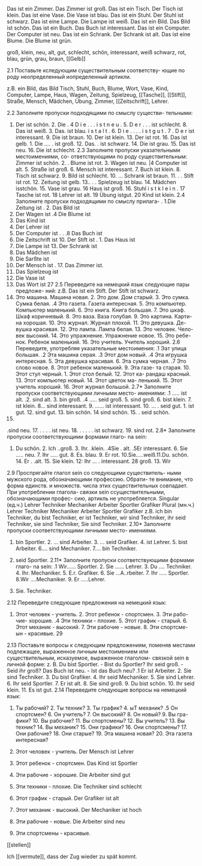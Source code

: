 Das ist ein Zimmer. Das Zimmer ist groß. Das ist ein Tisch. Der Tisch ist klein. Das ist eine Vase. Die Vase ist blau. Das ist ein Stuhl. Der Stuhl ist schwarz. Das ist eine Lampe. Die Lampe ist weiß. Das ist ein Bild. Das Bild ist schön. Das ist ein Buch. Das Buch ist interessant. Das ist ein Computer. Der Computer ist neu. Das ist ein Schrank. Der Schrank ist alt. Das ist eine Blume. Die Blume ist grün.

groß, klein, neu, alt, gut, schlecht, schön, interessant, weiß
schwarz, rot, blau, grün, grau, braun, [[Gelb]]

 2.1 Поставьте кследующим существительным соответству- ющие по роду неопределенный иопределенный артикли.
 
z.B. ein Bild, das Bild
Tisch, Stuhl, Buch, Blume, Wort, Vase, Kind, Computer, Lampe, Haus, Wagen, Zeitung, Spielzeug, [[Tasche]], [[Stift]], Straße, Mensch, Mädchen, Übung, Zimmer, [[Zeitschrift]], Lehrer.

2.2 Заполните пропуски подходящими по смыслу существи- тельными:
1. Der ist schön. 2. Die . 4 D i e . . . i s t n e u . 5. D e r . .
. ist schlecht. 8. Das
ist weiß. 3. Das. ist blau. i s t a l t . 6. D i e . . . . i s t g u t . 7 . D e r ist interessant. 9. Die ist
braun. 10. Der ist klein. 13. Der
ist rot. 16. Das
ist gelb. 1. Die .... . ist groß. 12. Das.
. ist schwarz. 14. Die ist grau. 15. Das ist neu. 16. Die
ist schlecht.
2.3 Заполните пропуски указательными местоимениями, со- ответствующими по роду существительным:
Zimmer ist schön. 2. . Blume ist rot. 3.
Wagen ist neu. |4
Computer ist alt. 5. Straße ist groß. 6. Mensch ist interessant. 7. Buch ist klein. 8. Tisch ist schwarz. 9.
Bild ist schlecht. 10. ... Schrank ist braun. 11. . . Stift ist rot. 12. Zeitung ist gelb. 13.. . . Spielzeug ist blau. 14.
Mädchen isstchön. 15. Vase ist grau. 16 Haus ist groß. 16. Stuhl i s t k l e i n . 17
Tasche ist rot. 18
Lehrer ist alt. 19
Übung istgut. 20 Kind ist klein.
2.4 Заполните пропуски подходящими по смыслу прилага- .
1.Die Zeitung ist
. 2. Das Bild ist
3. Der Wagen ist
.4 Die Blume ist
5. Das Kind ist
6. Der Lehrer ist
7. Der Computer ist
. . .8 Das Buch ist
9. Die Zeitschrift ist 10. Der Stift ist
. 1. Das Haus ist
12. Die Lampe ist 13. Der Schrank ist
14. Das Mädchen ist
15. Die Sarßte ist
16. Der Mensch ist
. 17. Das Zimmer ist.
18. Das Spielzeug ist
19. Die Vase ist
20. Das Wort ist
27
 2.5 Переведите на немецкий язык следующие пары предложе- ний:
z.B. Das ist ein Stift. Der Stift ist schwarz.
1. Это машина. Машина новая. 2. Это дом. Дом старый. 3. Это сумка. Сумка белая. .4 Это газета. Газета интересная. 5. Это компьютер. Компьютер маленький. 6. Это книга. Книга большая. 7. Это шкаф. Шкаф коричневый. 8. Это ваза. Ваза голубая. 9. Это картина. Карти- на хорошая. 10. Это журнал. Журнал плохой. 11. Это девушка. Де- вушка красивая. 12. Это лампа. Лампа белая. 13. Это человек. Чело- век высокий. 14. Это упражнение. Упражнение новое. 15. Это ребе- нок. Ребенок маленький. 16. Это учитель. Учитель хороший.
2.6 Переведите, употребляя указательные местоимения:
.1 Эат улица большая. .2 Эта машина серая. .3 Этот дом новый. .4 Эта игрушка интересная. 5. Эта девушка красивая. 6. Эта сумка черная. .7 Это слово новое. 8. Этот ребенок маленький. 9. Эта газе- та старая. 10. Этот стул черный. 1. Этот стол белый. 12. Этот ка- рандаш красный. 13. Этот компьютер новый. 14. Этот цветок ма- ленький. 15. Этот учитель хороший. 16. Этот журнал большой.
2.7* Заполните пропуски соответствующими личными место- имениями:
.1 ..... ist alt. .2. sind alt. 3. bin groß. .4 ..... seid groß. 5.
sind groß. 6. bist klein. 7.
ist klein. 8...
sind interessant. 9. ...... ist interessant. 10. ... . seid gut. 1. ist gut. 12. sind gut. 13. bin schön. 14 sind schön. 15. . seid schön.
161.
.sind neu. 17. . . . . ist neu. 18. . . . . . ist schwarz. 19. sind rot.
2.8* Заполните пропуски соответствующими формами глаго- na sein:
1. Du
schön. 2. Ich
..groß. 3. Ihr. .klein. .4Sie . alt. .5Er interessant. 6. Sie ..... neu. 7. Ihr ..... gut. 8. Es.
blau. 9. Er
rot. 10.Sie.....weiß.11.Du. schön. 14. Er . .alt. 15. Sie
klein. 12: Ihr ...
. interessant. 28
groß. 13.
Wir

 2.9
Проспрягайте глагол sein со следующими существитель- ными мужского рода, обозначающими профессию. Обрати- те внимание, что форма единств. и множеств. числа этих существительных совпадает. При употреблении глагола- связки sein ссуществительными, обозначающими профес- сию, артикль не употребляется.
Singular (ед.ч.) Lehrer
Techniker Mechaniker
Arbeiter
Sportler Grafiker
Plural (мн.ч.) Lehrer Techniker Mechaniker Arbeiter Sportler
Grafiker
z.B. ich bin Techniker, du bist Techniker, er ist Techniker, wir sind Techniker, ihr seid Techniker, sie sind Techniker, Sie sind Techniker.
2.10* Заполните пропуски соответствующими личными место- имениями.
1. bin Sportler. 2. ... sind Arbeiter. 3. ... seid Grafiker. 4. ist Lehrer. 5. bist Arbeiter. 6.... sind Mechaniker. 7.... bin Techniker.
8. seid Sportler.
2.11* Заполните пропуски соответствующими формами глаго- na sein:
.1 Wir...... Sportler. 2. Sie ...... Lehrer. 3. Du .... Techniker. 4. Ihr. Mechaniker. 5. E.r. Grafiker. 6. Sie ...A..rbeiter. 7. Ihr ..... Sportler.
8.Wir ....Mechaniker. 9. Er .....Lehrer. 

1. Sie. Techniker.


2.12 Переведите следующие предложения на немецкий язык:
1. Этот человек - учитель. 2. Этот ребенок - спортсмен. 3. Эти рабо- чие- хорошие. .4 Эти техники - плохие. 5. Этот график - старый. 6. Этот механик - высокий. 7. Эти рабочие - новые. 8. Эти спортсме-
ын - красивые.
29

 2.13 Поставьте вопросы к следующим предложениям, поменяв местами подлежащее, выраженное личным местоимением
или существительным, исказуемое, выраженное глаголом- связкой sein в личной форме:
z. B. Du bist Sportler. - Bist du Sportler?
Ihr seid groß. - Seid ihr groß?
Das Buch ist neu. - Ist das Buch neu?
.1 Er ist Arbeiter. 2. Sie sind Techniker. 3. Du bist Grafiker. 4. Ihr seid Mechaniker. 5. Sie sind Lehrer. 6. Ihr seid Sportler. 7. Er ist alt. 8. Sie sind groß. 9. Du bist schön. 10. Ihr seid klein. 11. Es ist gut.
2.14 Переведите следующие вопросы на немецкий язык:
1. Ты рабочий? 2. Ты техник? 3. Ты график? 4. ыТ механик? .5 Он спортсмен? 6. Он учитель? 7. Он высокий? 8. Он новый? 9. Вы гра- фики? 10. Вы рабочие? 11. Вы спортсмены? 12. Вы учитель? 13. Вы техник? 14. Вы механик? 15. Они графики? 16. Они спортсмены? 17. Они рабочие? 18. Они старые? 19. Эта машина новая? 20. Эта газета интересная?




1. Этот человек - учитель. 
Der Mensch ist Lehrer
2. Этот ребенок - спортсмен.
Das Kind ist Sportler 
3. Эти рабочие - хорошие.
Die Arbeiter sind gut
4. Эти техники - плохие.
Die Techniker sind schlecht 
5. Этот график - старый.
Der Grafiker ist alt
6. Этот механик - высокий.
Der Mechaniker ist hoch 
7. Эти рабочие - новые.
Die Arbeiter sind neu
8. Эти спортсмены - красивые.

[[stellen]]

Ich [[vermute]], dass der Zug wieder zu spät kommt.
